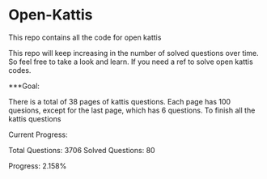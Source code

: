 # Open-Kattis
This repo contains all the code for open kattis

This repo will keep increasing in the number of solved questions over time. 
So feel free to take a look and learn. If you need a ref to solve open kattis codes.

***Goal:

There is a total of 38 pages of kattis questions. Each page has 100 quesions, except for the last page, which has 6 questions.
To finish all the kattis questions


Current Progress:

Total Questions: 3706
Solved Questions: 80

Progress: 2.158%

